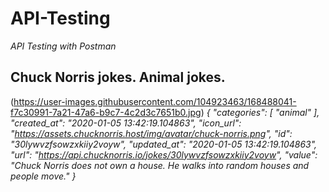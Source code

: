 # API-Testing
*API Testing with Postman*

## Chuck Norris jokes. Animal jokes.
(https://user-images.githubusercontent.com/104923463/168488041-f7c30991-7a21-47a6-b9c7-4c2d3c7651b0.jpg)
*{
    "categories": [
        "animal"
    ],
    "created_at": "2020-01-05 13:42:19.104863",
    "icon_url": "https://assets.chucknorris.host/img/avatar/chuck-norris.png",
    "id": "30lywvzfsowzxkiiy2voyw",
    "updated_at": "2020-01-05 13:42:19.104863",
    "url": "https://api.chucknorris.io/jokes/30lywvzfsowzxkiiy2voyw",
    "value": "Chuck Norris does not own a house. He walks into random houses and people move."
}*
